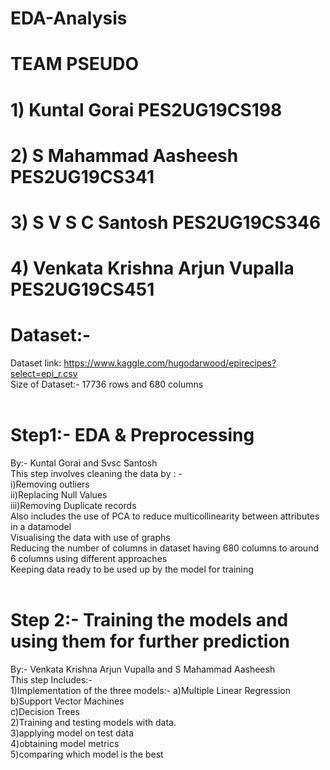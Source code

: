# EDA-Analysis
# TEAM PSEUDO
# 1) Kuntal Gorai                   PES2UG19CS198
# 2) S Mahammad Aasheesh            PES2UG19CS341
# 3) S V S C Santosh                PES2UG19CS346
# 4) Venkata Krishna Arjun Vupalla  PES2UG19CS451

# Dataset:-
Dataset link: https://www.kaggle.com/hugodarwood/epirecipes?select=epi_r.csv <br />
Size of Dataset:- 17736 rows and 680 columns <br /><br />

# Step1:- EDA & Preprocessing<br />
By:- Kuntal Gorai and Svsc Santosh <br />
This step involves cleaning the data by : - <br />
i)Removing outliers <br />
ii)Replacing Null Values <br />
iii)Removing Duplicate records <br />
Also includes the use of PCA to reduce multicollinearity between attributes in a datamodel <br />
Visualising the data with use of graphs <br />
Reducing the number of columns in dataset having 680 columns to around 6 columns using different approaches <br />
Keeping data ready to be used up by the model for training <br />
<br />
# Step 2:- Training the models and using them for further prediction <br />
By:- Venkata Krishna Arjun Vupalla and S Mahammad Aasheesh <br />
This step Includes:- <br />
1)Implementation of the three models:-
  a)Multiple Linear Regression <br />
  b)Support Vector Machines <br />
  c)Decision Trees <br />
2)Training and testing models with data. <br />
3)applying model on test data <br />
4)obtaining model metrics <br />
5)comparing which model is the best <br />
